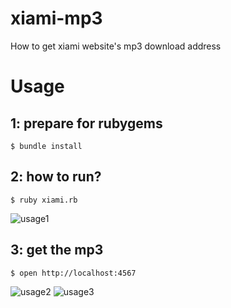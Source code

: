xiami-mp3
=========
How to get xiami website's mp3 download address

Usage
=======

1: prepare for rubygems
-------
	$ bundle install

2: how to run?
-------
	$ ruby xiami.rb

![usage1](https://raw.github.com/eiffelqiu/xiami-mp3/master/capture1.png)

3: get the mp3
-------
	$ open http://localhost:4567
	
![usage2](https://raw.github.com/eiffelqiu/xiami-mp3/master/capture2.png)
![usage3](https://raw.github.com/eiffelqiu/xiami-mp3/master/capture3.png)
